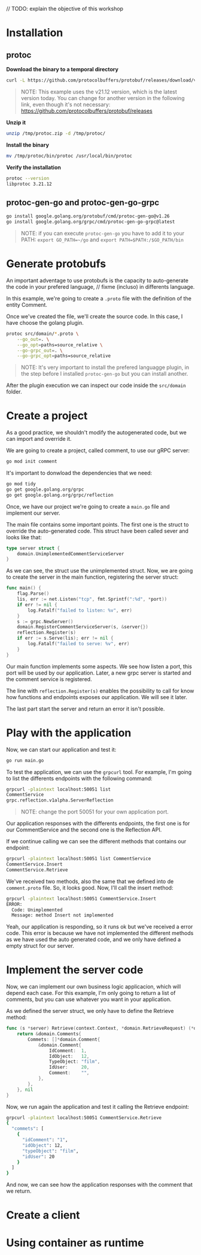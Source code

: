 
// TODO: explain the objective of this workshop

# Installation

## protoc

**Download the binary to a temporal directory**

```bash
curl -L https://github.com/protocolbuffers/protobuf/releases/download/v21.12/protoc-21.12-linux-x86_64.zip -o /tmp/protoc.zip
```

> NOTE: This example uses the v21.12 version, which is the latest version today. You can change for another version in the following link, even though it's not necessary: https://github.com/protocolbuffers/protobuf/releases

**Unzip it**
```bash
unzip /tmp/protoc.zip -d /tmp/protoc/
```

**Install the binary**

```bash
mv /tmp/protoc/bin/protoc /usr/local/bin/protoc
```

**Verify the installation**

```bash
protoc --version
libprotoc 3.21.12
```

## protoc-gen-go and protoc-gen-go-grpc

```zsh
go install google.golang.org/protobuf/cmd/protoc-gen-go@v1.26
go install google.golang.org/grpc/cmd/protoc-gen-go-grpc@latest
```

> NOTE: if you can execute ```protoc-gen-go``` you have to add it to your PATH: ```export GO_PATH=~/go``` and ```export PATH=$PATH:/$GO_PATH/bin```

# Generate protobufs

An important adventage to use protobufs is the capacity to auto-generate the code in your prefered language, // fixme (incluso) in differents language. 

In this example, we're going to create a ```.proto``` file with the definition of the entity Comment. 

Once we've created the file, we'll create the source code. In this case, I have choose the golang plugin.

```zsh
protoc src/domain/*.proto \
    --go_out=. \
    --go_opt=paths=source_relative \
    --go-grpc_out=. \
    --go-grpc_opt=paths=source_relative
```

> NOTE: It's very important to install the prefered languagge plugin, in the step before I installed ```protoc-gen-go``` but you can install another.

After the plugin execution we can inspect our code inside the ```src/domain``` folder.

# Create a project

As a good practice, we shouldn't modify the autogenerated code, but we can import and override it.

We are going to create a project, called comment, to use our gRPC server:

```bash
go mod init comment
```

It's important to donwload the dependencies that we need:

```bash
go mod tidy
go get google.golang.org/grpc
go get google.golang.org/grpc/reflection
```

Once, we have our project we're going to create a ```main.go``` file and implement our server. 

The main file contains some important points. The first one is the struct to override the auto-generated code. This struct have been called sever and looks like that: 

```go
type server struct {
	domain.UnimplementedCommentServiceServer
}
```

As we can see, the struct use the unimplemented struct. Now, we are going to create the server in the main function, registering the server struct:

```go
func main() {
	flag.Parse()
	lis, err := net.Listen("tcp", fmt.Sprintf(":%d", *port))
	if err != nil {
		log.Fatalf("failed to listen: %v", err)
	}
	s := grpc.NewServer()
	domain.RegisterCommentServiceServer(s, &server{})
	reflection.Register(s)
	if err := s.Serve(lis); err != nil {
		log.Fatalf("failed to serve: %v", err)
	}
}
```

Our main function implements some aspects. We see how listen a port, this port will be used by our application. Later, a new grpc server is started and the comment service is registered. 

The line with ```reflection.Register(s)``` enables the possibility to call for know how functions and endpoints exposes our application. We will see it later. 

The last part start the server and return an error it isn't possible. 

# Play with the application

Now, we can start our application and test it:

```bash
go run main.go
```

To test the application, we can use the ```grpcurl``` tool. For example, I'm going to list the differents endpoints with the following command:

```bash
grpcurl -plaintext localhost:50051 list  
CommentService
grpc.reflection.v1alpha.ServerReflection
```

> NOTE: change the port 50051 for your own application port. 

Our application responses with the differents endpoints, the first one is for our CommentService and the second one is the Reflection API.

If we continue calling we can see the different methods that contains our endpoint:

```bash
grpcurl -plaintext localhost:50051 list CommentService                             
CommentService.Insert
CommentService.Retrieve
```

We've received two methods, also the same that we defined into de ```comment.proto``` file. So, it looks good. Now, I'll call the insert method:

```bash
grpcurl -plaintext localhost:50051 CommentService.Insert 
ERROR:
  Code: Unimplemented
  Message: method Insert not implemented
```

Yeah, our application is responding, so it runs ok but we've received a error code. This error is because we have not implemented the different methods as we have used the auto generated code, and we only have defined a empty struct for our server.

# Implement the server code
Now, we can implement our own business logic applicacion, which will depend each case. For this example, I'm only going to return a list of comments, but you can use whatever you want in your application.

As we defined the server struct, we only have to define the Retrieve method:

```go
func (s *server) Retrieve(context.Context, *domain.RetrieveRequest) (*domain.Comments, error) {
	return &domain.Comments{
		Commets: []*domain.Comment{
			&domain.Comment{
				IdComment:  1,
				IdObject:   12,
				TypeObject: "film",
				IdUser:     20,
				Comment:    "",
			},
		},
	}, nil
}
```

Now, we run again the application and test it calling the Retrieve endpoint:

```bash
grpcurl -plaintext localhost:50051 CommentService.Retrieve
{
  "commets": [
    {
      "idComment": "1",
      "idObject": 12,
      "typeObject": "film",
      "idUser": 20
    }
  ]
}
```

And now, we can see how the application responses with the comment that we return.

# Create a client

# Using container as runtime